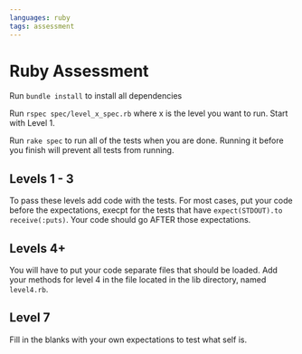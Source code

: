 ```yaml
---
languages: ruby
tags: assessment
---
```


# Ruby Assessment

Run `bundle install` to install all dependencies 

Run `rspec spec/level_x_spec.rb` where x is the level you want to run. Start with Level 1.

Run `rake spec` to run all of the tests when you are done. Running it before you finish will prevent all tests from running.

## Levels 1 - 3

To pass these levels add code with the tests. For most cases, put your code before the expectations, execpt for the tests that have `expect(STDOUT).to receive(:puts)`. Your code should go AFTER those expectations. 

## Levels 4+

You will have to put your code separate files that should be loaded. Add your methods for level 4 in the file located in the lib directory, named `level4.rb`.

## Level 7
Fill in the blanks with your own expectations to test what self is. 
